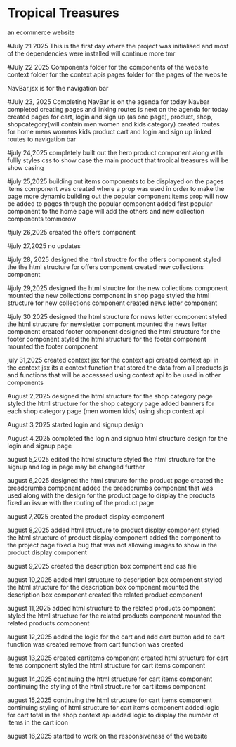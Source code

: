 # Tropical Treasures

an ecommerce website

#July 21 2025
This is the first day where the project was initialised and most of the dependencies were installed
will continue more tmr

#July 22 2025
Components folder for the components of the website
context folder for the context apis
pages folder for the pages of the website

NavBar.jsx is for the navigation bar

#July 23, 2025
Completing NavBar is on the agenda for today
Navbar completed
creating pages and linking routes is next on the agenda for today
created pages for cart, login and sign up (as one page), product, shop, shopcategory(will contain men women and kids category)
created routes for home mens womens kids product cart and login and sign up
linked routes to navigation bar

#july 24,2025
completely built out the hero product component along with fullly styles css
to show case the main product that tropical treasures will be show casing

#july 25,2025
building out items components to be displayed on the pages
items component was created where a prop was used in order to make the page more dynamic
building out the popular component
items prop will now be added to pages through the popular component
added first popular component to the home page will add the others and new collection components tommorow

#july 26,2025
created the offers component

#july 27,2025
no updates

#july 28, 2025
designed the html structre for the offers component
styled the the html structure for offers component
created new collections component

#july 29,2025
designed the html structre for the new collections component
mounted the new collections component in shop page
styled the html structure for new collections component
created news letter component

#july 30 2025
designed the html structure for news letter component
styled the html structure for newsletter component
mounted the news letter component
created footer component
designed the html structure for the footer component
styled the html structure for the footer component
mounted the footer component

july 31,2025
created context jsx for the context api
created context api in the context jsx
its a context function that stored the data from all products js and functions
that will be accesssed using context api
to be used in other components

August 2,2025
designed the html structure for the shop category page
styled the html structure for the shop category page
added banners for each shop category page (men women kids) using shop context api

August 3,2025
started login and signup design

August 4,2025
completed the login and signup html structure design for the login and signup page

august 5,2025
edited the html structure
styled the html structure for the signup and log in page may be changed further

august 6,2025
designed the html struture for the product page
created the breadcrumbs component
added the breadcrumbs component that was used along
with the design for the product page to display the products
fixed an issue with the routing of the product page

august 7,2025
created the product display component

august 8,2025
added html structure to product display component
styled the html structure of product display component
added the component to the project page
fixed a bug that was not allowing images to show in the product display component

august 9,2025
created the description box compnent and css file

august 10,2025
added html structure to description box component
styled the html structure for the description box component
mounted the description box component
created the related product component

august 11,2025
added html structure to the related products component
styled the html structure for the related products component
mounted the related products component

august 12,2025
added the logic for the cart and add cart button
add to cart function was created
remove from cart function was created

august 13,2025
created cartitems component
created html structure for cart items component
styled the html structure for cart items component

august 14,2025
continuing the html structure for cart items component
continuing the styling of the html structure for cart items component

august 15,2025
continuing the html structure for cart items component
continuing styling of html structure for cart items component
added logic for cart total in the shop context api
added logic to display the number of items in the cart icon

august 16,2025
started to work on the responsiveness of the website
